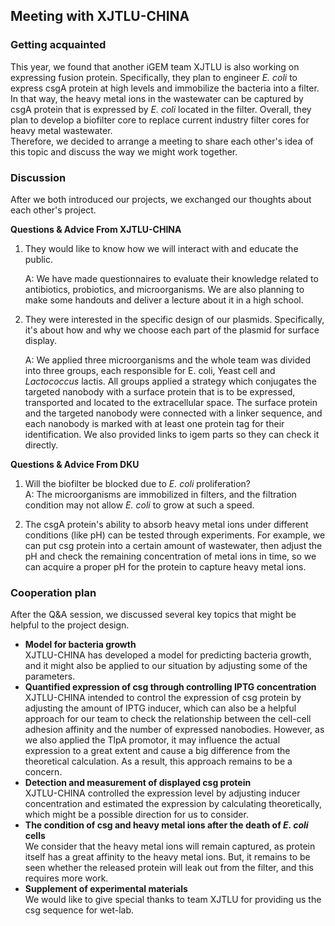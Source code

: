 ## Meeting with XJTLU-CHINA

### Getting acquainted

This year, we found that another iGEM team XJTLU is also working on
expressing fusion protein.
Specifically, they plan to engineer *E. coli* to express csgA protein at high levels
and immobilize the bacteria into a filter.
In that way, the heavy metal ions in the wastewater can be captured by csgA protein
that is expressed by *E. coli* located in the filter. Overall, they plan to develop a
biofilter core to replace current industry filter cores for heavy metal wastewater.\
Therefore, we decided to arrange a meeting to share each other's idea of this topic
and discuss the way we might work together.

### Discussion

After we both introduced our projects, we exchanged our thoughts about each other's project.

**Questions & Advice From XJTLU-CHINA**

1. They would like to know how we will interact with and educate the public.

    A: We have made questionnaires to evaluate their knowledge related to antibiotics,
    probiotics, and microorganisms.
    We are also planning to make some handouts
    and deliver a lecture about it in a high school.

1. They were interested in the specific design of our plasmids.
    Specifically,
    it's about how and why we choose each part of the plasmid for surface display.

    A: We applied three microorganisms
    and the whole team was divided into three groups,
    each responsible for E. coli,
    Yeast cell and *Lactococcus* lactis.
    All groups applied a strategy
    which conjugates the targeted nanobody with a surface protein that is to be expressed,
    transported and located to the extracellular space.
    The surface protein and the targeted nanobody were connected with a linker sequence,
    and each nanobody is marked with at least one protein tag for their identification.
    We also provided links to igem parts so they can check it directly.

**Questions & Advice From DKU**

1. Will the biofilter be blocked due to *E. coli* proliferation?\
    A: The microorganisms are immobilized in filters,
    and the filtration condition may not allow *E. coli* to grow at such a speed.

1. The csgA protein's ability to absorb heavy metal ions under different conditions
    (like pH) can be tested through experiments.
    For example, we can put csg protein into a certain amount of wastewater,
    then adjust the pH and check the remaining concentration of metal ions in time,
    so we can acquire a proper pH for the protein to capture heavy metal ions.

### Cooperation plan

After the Q&A session, we discussed several
key topics that might be helpful to the project design.

- **Model for bacteria growth**\
    XJTLU-CHINA has developed a model for predicting bacteria growth,
    and it might also be applied to our situation by adjusting some of the parameters.
- **Quantified expression of csg through controlling IPTG concentration**\
    XJTLU-CHINA intended
    to control the expression of csg protein by adjusting the amount of IPTG inducer,
    which can also be a helpful approach for our team to check the relationship
    between the cell-cell adhesion affinity and the number of expressed nanobodies.
    However, as we also applied the TlpA promotor,
    it may influence the actual expression to a great extent
    and cause a big difference from the theoretical calculation.
    As a result, this approach remains to be a concern.
- **Detection and measurement of displayed csg protein**\
    XJTLU-CHINA controlled the expression level by adjusting inducer concentration
    and estimated the expression by calculating theoretically, which might be a
    possible direction for us to consider.
- **The condition of csg and heavy metal ions after the death of *E. coli* cells**\
    We consider that the heavy metal ions will remain captured,
    as protein itself has a great affinity to the heavy metal ions.
    But, it remains to be seen
    whether the released protein will leak out from the filter, and this requires
    more work.
- **Supplement of experimental materials**\
  We would like to give special thanks to team XJTLU for providing us the
  csg sequence for wet-lab.
